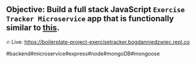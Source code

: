 ## Objective: Build a full stack JavaScript `Exercise Tracker Microservice` app that is functionally similar to [this](https://exercise-tracker.freecodecamp.rocks/).

🔥 Live: https://boilerplate-project-exercisetracker.bogdanniedzwiec.repl.co

#backend#microservice#express#node#mongoDB#mongoose
